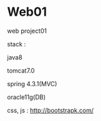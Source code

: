 # Web01
web project01

stack : 

java8

tomcat7.0

spring 4.3.1(MVC)

oracle11g(DB)

css, js : http://bootstrapk.com/

